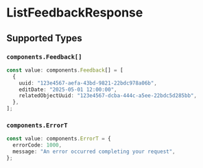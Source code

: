 # ListFeedbackResponse


## Supported Types

### `components.Feedback[]`

```typescript
const value: components.Feedback[] = [
  {
    uuid: "123e4567-aefa-43bd-9821-22bdc978a06b",
    editDate: "2025-05-01 12:00:00",
    relatedObjectUuid: "123e4567-dcba-444c-a5ee-22bdc5d285bb",
  },
];
```

### `components.ErrorT`

```typescript
const value: components.ErrorT = {
  errorCode: 1000,
  message: "An error occurred completing your request",
};
```

